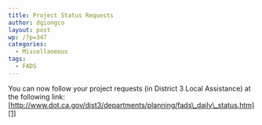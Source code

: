 ```yaml
---
title: Project Status Requests
author: dgiongco
layout: post
wp: /?p=347
categories:
  - Miscellaneous
tags:
  - FADS
---
```

You can now follow your project requests (in District 3 Local Assistance) at the following link:  
[http://www.dot.ca.gov/dist3/departments/planning/fads\_daily\_status.htm][1]

 [1]: http://www.dot.ca.gov/dist3/departments/planning/fads_daily_status.htm